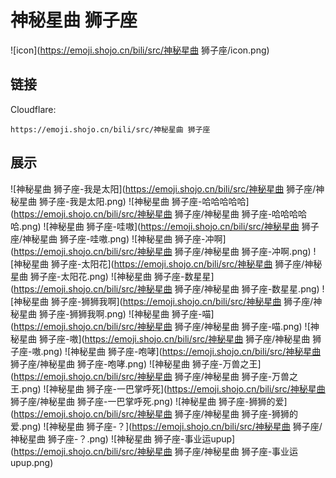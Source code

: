 # 神秘星曲 狮子座
![icon](https://emoji.shojo.cn/bili/src/神秘星曲 狮子座/icon.png)
## 链接
Cloudflare:
```
https://emoji.shojo.cn/bili/src/神秘星曲 狮子座
```
## 展示
![神秘星曲 狮子座-我是太阳](https://emoji.shojo.cn/bili/src/神秘星曲 狮子座/神秘星曲 狮子座-我是太阳.png)
![神秘星曲 狮子座-哈哈哈哈哈](https://emoji.shojo.cn/bili/src/神秘星曲 狮子座/神秘星曲 狮子座-哈哈哈哈哈.png)
![神秘星曲 狮子座-哇嗷](https://emoji.shojo.cn/bili/src/神秘星曲 狮子座/神秘星曲 狮子座-哇嗷.png)
![神秘星曲 狮子座-冲啊](https://emoji.shojo.cn/bili/src/神秘星曲 狮子座/神秘星曲 狮子座-冲啊.png)
![神秘星曲 狮子座-太阳花](https://emoji.shojo.cn/bili/src/神秘星曲 狮子座/神秘星曲 狮子座-太阳花.png)
![神秘星曲 狮子座-数星星](https://emoji.shojo.cn/bili/src/神秘星曲 狮子座/神秘星曲 狮子座-数星星.png)
![神秘星曲 狮子座-狮狮我啊](https://emoji.shojo.cn/bili/src/神秘星曲 狮子座/神秘星曲 狮子座-狮狮我啊.png)
![神秘星曲 狮子座-喵](https://emoji.shojo.cn/bili/src/神秘星曲 狮子座/神秘星曲 狮子座-喵.png)
![神秘星曲 狮子座-嗷](https://emoji.shojo.cn/bili/src/神秘星曲 狮子座/神秘星曲 狮子座-嗷.png)
![神秘星曲 狮子座-咆哮](https://emoji.shojo.cn/bili/src/神秘星曲 狮子座/神秘星曲 狮子座-咆哮.png)
![神秘星曲 狮子座-万兽之王](https://emoji.shojo.cn/bili/src/神秘星曲 狮子座/神秘星曲 狮子座-万兽之王.png)
![神秘星曲 狮子座-一巴掌呼死](https://emoji.shojo.cn/bili/src/神秘星曲 狮子座/神秘星曲 狮子座-一巴掌呼死.png)
![神秘星曲 狮子座-狮狮的爱](https://emoji.shojo.cn/bili/src/神秘星曲 狮子座/神秘星曲 狮子座-狮狮的爱.png)
![神秘星曲 狮子座-？](https://emoji.shojo.cn/bili/src/神秘星曲 狮子座/神秘星曲 狮子座-？.png)
![神秘星曲 狮子座-事业运upup](https://emoji.shojo.cn/bili/src/神秘星曲 狮子座/神秘星曲 狮子座-事业运upup.png)
